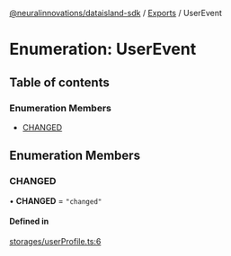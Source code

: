 [@neuralinnovations/dataisland-sdk](../../README.md) / [Exports](../modules.md) / UserEvent

# Enumeration: UserEvent

## Table of contents

### Enumeration Members

- [CHANGED](UserEvent.md#changed)

## Enumeration Members

### CHANGED

• **CHANGED** = ``"changed"``

#### Defined in

[storages/userProfile.ts:6](https://github.com/NeuralInnovations/dataisland-client-js-sdk/blob/99d310d/src/storages/userProfile.ts#L6)
